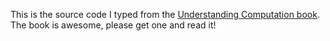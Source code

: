 This is the source code I typed from the [Understanding Computation book](http://computationbook.com/).
The book is awesome, please get one and read it!